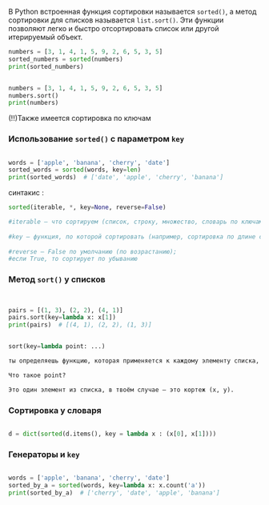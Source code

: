 
В Python встроенная функция сортировки называется `sorted()`, а метод сортировки для списков называется `list.sort()`. Эти функции позволяют легко и быстро отсортировать список или другой итерируемый объект.

```python
numbers = [3, 1, 4, 1, 5, 9, 2, 6, 5, 3, 5] 
sorted_numbers = sorted(numbers) 
print(sorted_numbers)


numbers = [3, 1, 4, 1, 5, 9, 2, 6, 5, 3, 5]
numbers.sort()
print(numbers)


```


(!!)Также имеется сортировка по ключам 

### Использование `sorted()` с параметром `key`

```python

words = ['apple', 'banana', 'cherry', 'date']
sorted_words = sorted(words, key=len)
print(sorted_words)  # ['date', 'apple', 'cherry', 'banana']

```

синтакис : 

```python
sorted(iterable, *, key=None, reverse=False)

#iterable — что сортируем (список, строку, множество, словарь по ключам и т.д.)
    
#key — функция, по которой сортировать (например, сортировка по длине строк)
    
#reverse — False по умолчанию (по возрастанию); 
#если True, то сортирует по убыванию
```

### Метод `sort()` у списков

```python


pairs = [(1, 3), (2, 2), (4, 1)]
pairs.sort(key=lambda x: x[1])
print(pairs)  # [(4, 1), (2, 2), (1, 3)]


sort(key=lambda point: ...)

ты определяешь функцию, которая применяется к каждому элементу списка, чтобы определить ключ для сортировки.

Что такое point?

Это один элемент из списка, в твоём случае — это кортеж (x, y).

```

### Сортировка у словаря 

```python

d = dict(sorted(d.items(), key = lambda x : (x[0], x[1])))

```

### Генераторы и `key`


```python

words = ['apple', 'banana', 'cherry', 'date']
sorted_by_a = sorted(words, key=lambda x: x.count('a'))
print(sorted_by_a)  # ['cherry', 'date', 'apple', 'banana']

```

